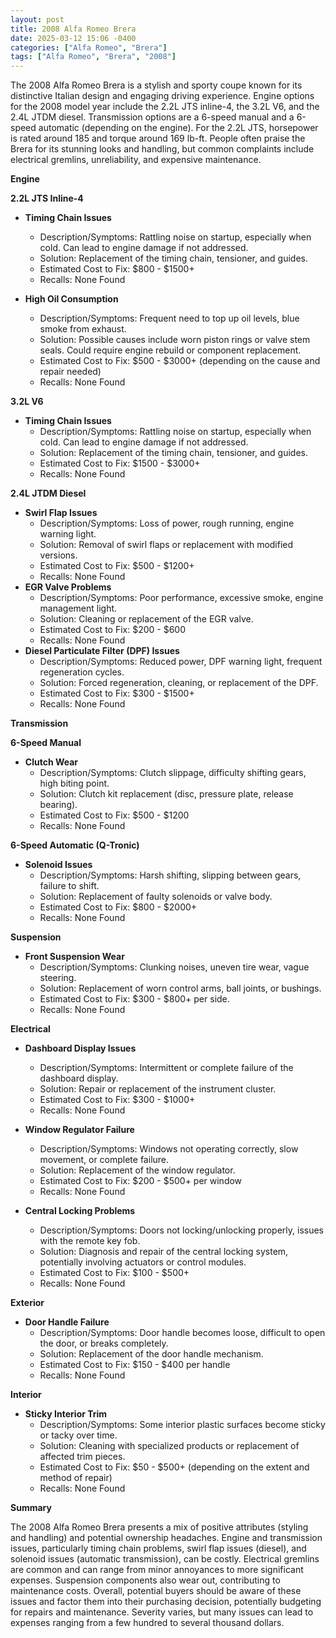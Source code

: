 ```yaml
---
layout: post
title: 2008 Alfa Romeo Brera
date: 2025-03-12 15:06 -0400
categories: ["Alfa Romeo", "Brera"]
tags: ["Alfa Romeo", "Brera", "2008"]
---
```

The 2008 Alfa Romeo Brera is a stylish and sporty coupe known for its distinctive Italian design and engaging driving experience. Engine options for the 2008 model year include the 2.2L JTS inline-4, the 3.2L V6, and the 2.4L JTDM diesel. Transmission options are a 6-speed manual and a 6-speed automatic (depending on the engine). For the 2.2L JTS, horsepower is rated around 185 and torque around 169 lb-ft. People often praise the Brera for its stunning looks and handling, but common complaints include electrical gremlins, unreliability, and expensive maintenance.

**Engine**

**2.2L JTS Inline-4**

*   **Timing Chain Issues**
    *   Description/Symptoms: Rattling noise on startup, especially when cold. Can lead to engine damage if not addressed.
    *   Solution: Replacement of the timing chain, tensioner, and guides.
    *   Estimated Cost to Fix: $800 - $1500+
    *   Recalls: None Found

*   **High Oil Consumption**
    *   Description/Symptoms: Frequent need to top up oil levels, blue smoke from exhaust.
    *   Solution: Possible causes include worn piston rings or valve stem seals. Could require engine rebuild or component replacement.
    *   Estimated Cost to Fix: $500 - $3000+ (depending on the cause and repair needed)
    *   Recalls: None Found

**3.2L V6**

*   **Timing Chain Issues**
    *   Description/Symptoms: Rattling noise on startup, especially when cold. Can lead to engine damage if not addressed.
    *   Solution: Replacement of the timing chain, tensioner, and guides.
    *   Estimated Cost to Fix: $1500 - $3000+
    *   Recalls: None Found

**2.4L JTDM Diesel**

*   **Swirl Flap Issues**
    *   Description/Symptoms: Loss of power, rough running, engine warning light.
    *   Solution: Removal of swirl flaps or replacement with modified versions.
    *   Estimated Cost to Fix: $500 - $1200+
    *   Recalls: None Found
*   **EGR Valve Problems**
    *   Description/Symptoms: Poor performance, excessive smoke, engine management light.
    *   Solution: Cleaning or replacement of the EGR valve.
    *   Estimated Cost to Fix: $200 - $600
    *   Recalls: None Found
*   **Diesel Particulate Filter (DPF) Issues**
    *   Description/Symptoms: Reduced power, DPF warning light, frequent regeneration cycles.
    *   Solution: Forced regeneration, cleaning, or replacement of the DPF.
    *   Estimated Cost to Fix: $300 - $1500+
    *   Recalls: None Found

**Transmission**

**6-Speed Manual**

*   **Clutch Wear**
    *   Description/Symptoms: Clutch slippage, difficulty shifting gears, high biting point.
    *   Solution: Clutch kit replacement (disc, pressure plate, release bearing).
    *   Estimated Cost to Fix: $500 - $1200
    *   Recalls: None Found

**6-Speed Automatic (Q-Tronic)**

*   **Solenoid Issues**
    *   Description/Symptoms: Harsh shifting, slipping between gears, failure to shift.
    *   Solution: Replacement of faulty solenoids or valve body.
    *   Estimated Cost to Fix: $800 - $2000+
    *   Recalls: None Found

**Suspension**

*   **Front Suspension Wear**
    *   Description/Symptoms: Clunking noises, uneven tire wear, vague steering.
    *   Solution: Replacement of worn control arms, ball joints, or bushings.
    *   Estimated Cost to Fix: $300 - $800+ per side.
    *   Recalls: None Found

**Electrical**

*   **Dashboard Display Issues**
    *   Description/Symptoms: Intermittent or complete failure of the dashboard display.
    *   Solution: Repair or replacement of the instrument cluster.
    *   Estimated Cost to Fix: $300 - $1000+
    *   Recalls: None Found

*   **Window Regulator Failure**
    *   Description/Symptoms: Windows not operating correctly, slow movement, or complete failure.
    *   Solution: Replacement of the window regulator.
    *   Estimated Cost to Fix: $200 - $500+ per window
    *   Recalls: None Found

*   **Central Locking Problems**
    *   Description/Symptoms: Doors not locking/unlocking properly, issues with the remote key fob.
    *   Solution: Diagnosis and repair of the central locking system, potentially involving actuators or control modules.
    *   Estimated Cost to Fix: $100 - $500+
    *   Recalls: None Found

**Exterior**

*   **Door Handle Failure**
    *   Description/Symptoms: Door handle becomes loose, difficult to open the door, or breaks completely.
    *   Solution: Replacement of the door handle mechanism.
    *   Estimated Cost to Fix: $150 - $400 per handle
    *   Recalls: None Found

**Interior**

*   **Sticky Interior Trim**
    *   Description/Symptoms: Some interior plastic surfaces become sticky or tacky over time.
    *   Solution: Cleaning with specialized products or replacement of affected trim pieces.
    *   Estimated Cost to Fix: $50 - $500+ (depending on the extent and method of repair)
    *   Recalls: None Found

**Summary**

The 2008 Alfa Romeo Brera presents a mix of positive attributes (styling and handling) and potential ownership headaches. Engine and transmission issues, particularly timing chain problems, swirl flap issues (diesel), and solenoid issues (automatic transmission), can be costly. Electrical gremlins are common and can range from minor annoyances to more significant expenses. Suspension components also wear out, contributing to maintenance costs. Overall, potential buyers should be aware of these issues and factor them into their purchasing decision, potentially budgeting for repairs and maintenance. Severity varies, but many issues can lead to expenses ranging from a few hundred to several thousand dollars.


